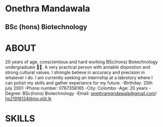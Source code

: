 # Onethra Mandawala
## BSc (hons) Biotechnology
# **ABOUT**
20 years of age, conscientious and hard working BSc(hons) Biotechnology undergraduate 👩‍🎓. A very practical person with amiable dispostion and strong cultural values. I strongle believe in accuracy and precision in whatever i do. I am currently seeking an internship at a labrotory where I can polish my skills and gather experiance for my future.
-Birthday: 25th july 2001
-Phone number: 0767358165
-City: Colombo
-Age: 20 years
-Degree: BSc(hons) Biotechnology
-Email: onethramqndawala@gmail.com/ hs21918124@my.sliit.lk

# **SKILLS**
